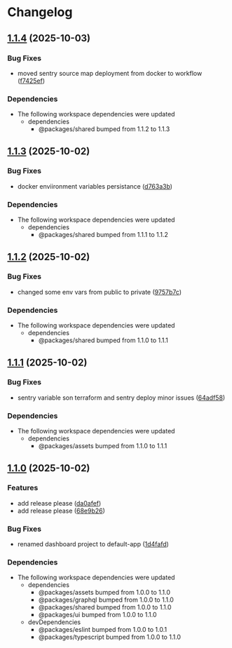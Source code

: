 # Changelog

## [1.1.4](https://github.com/dworak-dev/react-dworak/compare/default-app-1.1.3...default-app-1.1.4) (2025-10-03)


### Bug Fixes

* moved sentry source map deployment from docker to workflow ([f7425ef](https://github.com/dworak-dev/react-dworak/commit/f7425efc1721170bc3a6ee7a2eb20ced6b546de2))


### Dependencies

* The following workspace dependencies were updated
  * dependencies
    * @packages/shared bumped from 1.1.2 to 1.1.3

## [1.1.3](https://github.com/dworak-dev/react-dworak/compare/default-app-1.1.2...default-app-1.1.3) (2025-10-02)


### Bug Fixes

* docker enviironment variables persistance ([d763a3b](https://github.com/dworak-dev/react-dworak/commit/d763a3b7762aaa5b9f974f55fc4bc39a31ac8c10))


### Dependencies

* The following workspace dependencies were updated
  * dependencies
    * @packages/shared bumped from 1.1.1 to 1.1.2

## [1.1.2](https://github.com/dworak-dev/react-dworak/compare/default-app-1.1.1...default-app-1.1.2) (2025-10-02)


### Bug Fixes

* changed some env vars from public to private ([9757b7c](https://github.com/dworak-dev/react-dworak/commit/9757b7c1410dafe8c6480c208e2005e3449ca765))


### Dependencies

* The following workspace dependencies were updated
  * dependencies
    * @packages/shared bumped from 1.1.0 to 1.1.1

## [1.1.1](https://github.com/dworak-dev/react-dworak/compare/default-app-1.1.0...default-app-1.1.1) (2025-10-02)


### Bug Fixes

* sentry variable son terraform and sentry deploy minor issues ([64adf58](https://github.com/dworak-dev/react-dworak/commit/64adf58b2a2b537f1ffb3bc33d65c3e2db804b6d))


### Dependencies

* The following workspace dependencies were updated
  * dependencies
    * @packages/assets bumped from 1.1.0 to 1.1.1

## [1.1.0](https://github.com/dworak-dev/react-dworak/compare/default-app-1.0.0...default-app-1.1.0) (2025-10-02)


### Features

* add release please ([da0afef](https://github.com/dworak-dev/react-dworak/commit/da0afef3f22eb8da4e3bd147b6c3c975325bbfe0))
* add release please ([68e9b26](https://github.com/dworak-dev/react-dworak/commit/68e9b26db4f347dd0ce620f79d01900bd8456ea9))


### Bug Fixes

* renamed dashboard project to default-app ([1d4fafd](https://github.com/dworak-dev/react-dworak/commit/1d4fafd632512bd4bf785e904b839b41addec856))


### Dependencies

* The following workspace dependencies were updated
  * dependencies
    * @packages/assets bumped from 1.0.0 to 1.1.0
    * @packages/graphql bumped from 1.0.0 to 1.1.0
    * @packages/shared bumped from 1.0.0 to 1.1.0
    * @packages/ui bumped from 1.0.0 to 1.1.0
  * devDependencies
    * @packages/eslint bumped from 1.0.0 to 1.0.1
    * @packages/typescript bumped from 1.0.0 to 1.1.0
